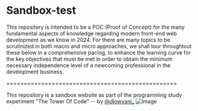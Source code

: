 # Sandbox-test

This repository is intended to be a POC (Proof of Concept) for the many fundamental aspects of knowledge regarding modern front-end web development as we know in 2024.
For there are many topics to be scrutinized in both macro and micro approaches, we shall tour throughtout these below in a comprehensive pacing, to enhance the learning curve for the key objectives that must be met in order to obtain the minimum necessary independence level of a newcoming professional in the development business.

=================================================

This repository is a sandbox website as part of the programming study experiment "The Tower Of Code" -- by [@djowvani_]([https://pages.github.com/](https://github.com/djowvani))
![image](https://github.com/Ramonny/sandbox-test/assets/31111949/f3b2cf24-55a8-46b2-bad0-d248686d4b0a)
